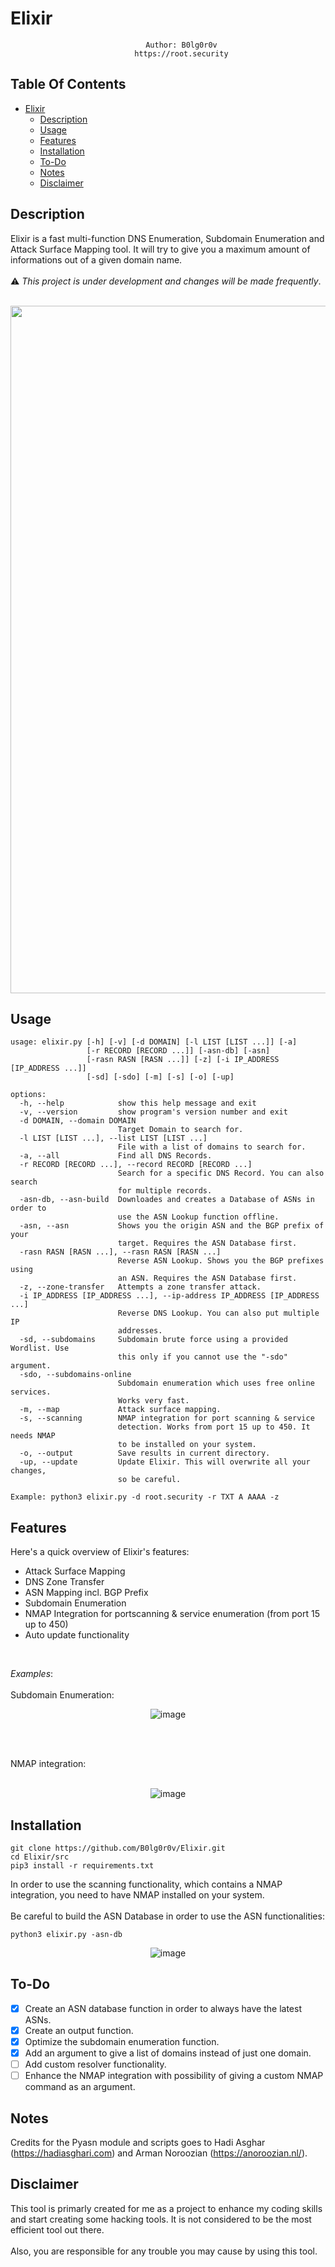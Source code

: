 # Elixir


<div align=center>
    
      
                                     
          Author: B0lg0r0v
          https://root.security
  
</div>


## Table Of Contents

- [Elixir](#elixir)
  * [Description](#description)
  * [Usage](#usage)
  * [Features](#features)
  * [Installation](#installation)
  * [To-Do](#to-do)
  * [Notes](#notes)
  * [Disclaimer](#disclaimer)

## Description
Elixir is a fast multi-function DNS Enumeration, Subdomain Enumeration and Attack Surface Mapping tool. It will try to give you a maximum amount of informations out of a given domain name. <br><br>:warning: *This project is under development and changes will be made frequently*.<br> 
<br>
<p align="center">
  <img width="1100" alt="image" src="https://github.com/B0lg0r0v/Elixir/assets/115954804/f96bde82-989d-4657-af37-cd4974bed95f">

</p>

## Usage

```
usage: elixir.py [-h] [-v] [-d DOMAIN] [-l LIST [LIST ...]] [-a]
                 [-r RECORD [RECORD ...]] [-asn-db] [-asn]
                 [-rasn RASN [RASN ...]] [-z] [-i IP_ADDRESS [IP_ADDRESS ...]]
                 [-sd] [-sdo] [-m] [-s] [-o] [-up]

options:
  -h, --help            show this help message and exit
  -v, --version         show program's version number and exit
  -d DOMAIN, --domain DOMAIN
                        Target Domain to search for.
  -l LIST [LIST ...], --list LIST [LIST ...]
                        File with a list of domains to search for.
  -a, --all             Find all DNS Records.
  -r RECORD [RECORD ...], --record RECORD [RECORD ...]
                        Search for a specific DNS Record. You can also search
                        for multiple records.
  -asn-db, --asn-build  Downloades and creates a Database of ASNs in order to
                        use the ASN Lookup function offline.
  -asn, --asn           Shows you the origin ASN and the BGP prefix of your
                        target. Requires the ASN Database first.
  -rasn RASN [RASN ...], --rasn RASN [RASN ...]
                        Reverse ASN Lookup. Shows you the BGP prefixes using
                        an ASN. Requires the ASN Database first.
  -z, --zone-transfer   Attempts a zone transfer attack.
  -i IP_ADDRESS [IP_ADDRESS ...], --ip-address IP_ADDRESS [IP_ADDRESS ...]
                        Reverse DNS Lookup. You can also put multiple IP
                        addresses.
  -sd, --subdomains     Subdomain brute force using a provided Wordlist. Use
                        this only if you cannot use the "-sdo" argument.
  -sdo, --subdomains-online
                        Subdomain enumeration which uses free online services.
                        Works very fast.
  -m, --map             Attack surface mapping.
  -s, --scanning        NMAP integration for port scanning & service
                        detection. Works from port 15 up to 450. It needs NMAP
                        to be installed on your system.
  -o, --output          Save results in current directory.
  -up, --update         Update Elixir. This will overwrite all your changes,
                        so be careful.

Example: python3 elixir.py -d root.security -r TXT A AAAA -z
```

## Features
Here's a quick overview of Elixir's features:
  - Attack Surface Mapping
  - DNS Zone Transfer
  - ASN Mapping incl. BGP Prefix
  - Subdomain Enumeration
  - NMAP Integration for portscanning & service enumeration (from port 15 up to 450)
  - Auto update functionality
<br>

*Examples*:
<br><br>
Subdomain Enumeration:<br>
<p align="center">
  <img alt="image" src="https://github.com/B0lg0r0v/Elixir/assets/115954804/88886b66-51f0-4d1d-8ea6-9c0c09289b45">
</p>
<br><br>

NMAP integration:<br><br>
<p align="center">
  <img alt="image" src="https://github.com/B0lg0r0v/Elixir/assets/115954804/45403196-e5d4-4a8d-99a2-c301fb3bbc0a">
</p>

## Installation

```
git clone https://github.com/B0lg0r0v/Elixir.git
cd Elixir/src
pip3 install -r requirements.txt
```
In order to use the scanning functionality, which contains a NMAP integration, you need to have NMAP installed on your system.<br><br>
Be careful to build the ASN Database in order to use the ASN functionalities:

```
python3 elixir.py -asn-db
```
<p align="center">
  <img alt="image" src="https://github.com/B0lg0r0v/Elixir/assets/115954804/208793f5-996b-4fb5-a66e-ee68c5788ffb">
</p>

## To-Do

- [x] Create an ASN database function in order to always have the latest ASNs.
- [x] Create an output function.
- [x] Optimize the subdomain enumeration function.
- [x] Add an argument to give a list of domains instead of just one domain.
- [ ] Add custom resolver functionality.
- [ ] Enhance the NMAP integration with possibility of giving a custom NMAP command as an argument.

## Notes
Credits for the Pyasn module and scripts goes to Hadi Asghar (https://hadiasghari.com) and Arman Noroozian (https://anoroozian.nl/).

## Disclaimer

This tool is primarly created for me as a project to enhance my coding skills and start creating some hacking tools. It is not considered to be the most efficient tool out there.<br><br>
Also, you are responsible for any trouble you may cause by using this tool.
